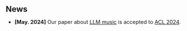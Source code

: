 <h1 id="news"></h1>

<h2 style="margin: 60px 0px 10px;">News</h2>

<ul>
<li><strong>[May. 2024]</strong> Our paper about <a href="https://arxiv.org/pdf/2406.15885">LLM music</a> is accepted to <a href="https://2024.aclweb.org/calls/main_conference_papers/">ACL 2024</a>.</li>

</ul>
